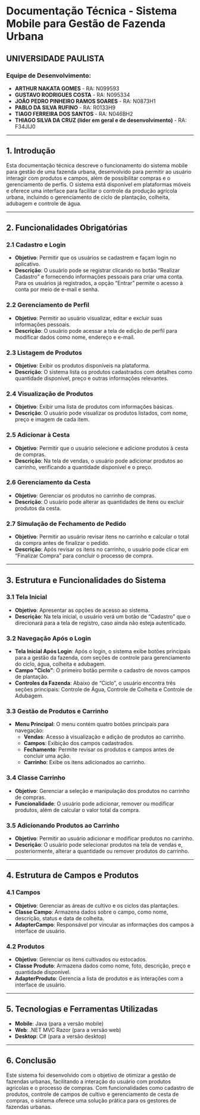 # Documentação Técnica - Sistema Mobile para Gestão de Fazenda Urbana

## UNIVERSIDADE PAULISTA

### Equipe de Desenvolvimento:
- **ARTHUR NAKATA GOMES** - RA: N099593
- **GUSTAVO RODRIGUES COSTA** - RA: N095334 
- **JOÃO PEDRO PINHEIRO RAMOS SOARES** - RA: N0873H1 
- **PABLO DA SILVA RUFINO** - RA: R0133H9 
- **TIAGO FERREIRA DOS SANTOS** - RA: N046BH2
- **THIAGO SILVA DA CRUZ (líder em geral e de desenvolvimento)** - RA: F34JIJ0 

---

## 1. Introdução

Esta documentação técnica descreve o funcionamento do sistema mobile para gestão de uma fazenda urbana, desenvolvido para permitir ao usuário interagir com produtos e campos, além de possibilitar compras e o gerenciamento de perfis. O sistema está disponível em plataformas móveis e oferece uma interface para facilitar o controle da produção agrícola urbana, incluindo o gerenciamento de ciclo de plantação, colheita, adubagem e controle de água.

---

## 2. Funcionalidades Obrigatórias

### 2.1 Cadastro e Login
- **Objetivo**: Permitir que os usuários se cadastrem e façam login no aplicativo.
- **Descrição**: O usuário pode se registrar clicando no botão “Realizar Cadastro” e fornecendo informações pessoais para criar uma conta. Para os usuários já registrados, a opção “Entrar” permite o acesso à conta por meio de e-mail e senha.

### 2.2 Gerenciamento de Perfil
- **Objetivo**: Permitir ao usuário visualizar, editar e excluir suas informações pessoais.
- **Descrição**: O usuário pode acessar a tela de edição de perfil para modificar dados como nome, endereço e e-mail.

### 2.3 Listagem de Produtos
- **Objetivo**: Exibir os produtos disponíveis na plataforma.
- **Descrição**: O sistema lista os produtos cadastrados com detalhes como quantidade disponível, preço e outras informações relevantes.

### 2.4 Visualização de Produtos
- **Objetivo**: Exibir uma lista de produtos com informações básicas.
- **Descrição**: O usuário pode visualizar os produtos listados, com nome, preço e imagem de cada item.

### 2.5 Adicionar à Cesta
- **Objetivo**: Permitir que o usuário selecione e adicione produtos à cesta de compras.
- **Descrição**: Na tela de vendas, o usuário pode adicionar produtos ao carrinho, verificando a quantidade disponível e o preço.

### 2.6 Gerenciamento da Cesta
- **Objetivo**: Gerenciar os produtos no carrinho de compras.
- **Descrição**: O usuário pode alterar as quantidades de itens ou excluir produtos da cesta.

### 2.7 Simulação de Fechamento de Pedido
- **Objetivo**: Permitir ao usuário revisar itens no carrinho e calcular o total da compra antes de finalizar o pedido.
- **Descrição**: Após revisar os itens no carrinho, o usuário pode clicar em “Finalizar Compra” para concluir o processo de compra.

---

## 3. Estrutura e Funcionalidades do Sistema

### 3.1 Tela Inicial
- **Objetivo**: Apresentar as opções de acesso ao sistema.
- **Descrição**: Na tela inicial, o usuário verá um botão de “Cadastro” que o direcionará para a tela de registro, caso ainda não esteja autenticado.

### 3.2 Navegação Após o Login
- **Tela Inicial Após Login**: Após o login, o sistema exibe botões principais para a gestão da fazenda, com seções de controle para gerenciamento do ciclo, água, colheita e adubagem.
- **Campo "Ciclo"**: O primeiro botão permite o cadastro de novos campos de plantação.
- **Controles da Fazenda**: Abaixo de “Ciclo”, o usuário encontra três seções principais: Controle de Água, Controle de Colheita e Controle de Adubagem.

### 3.3 Gestão de Produtos e Carrinho
- **Menu Principal**: O menu contém quatro botões principais para navegação:
  - **Vendas**: Acesso à visualização e adição de produtos ao carrinho.
  - **Campos**: Exibição dos campos cadastrados.
  - **Fechamento**: Permite revisar os produtos e campos antes de concluir uma ação.
  - **Carrinho**: Exibe os itens adicionados ao carrinho.

### 3.4 Classe Carrinho
- **Objetivo**: Gerenciar a seleção e manipulação dos produtos no carrinho de compras.
- **Funcionalidade**: O usuário pode adicionar, remover ou modificar produtos, além de calcular o valor total da compra.

### 3.5 Adicionando Produtos ao Carrinho
- **Objetivo**: Permitir ao usuário adicionar e modificar produtos no carrinho.
- **Descrição**: O usuário pode selecionar produtos na tela de vendas e, posteriormente, alterar a quantidade ou remover produtos do carrinho.

---

## 4. Estrutura de Campos e Produtos

### 4.1 Campos
- **Objetivo**: Gerenciar as áreas de cultivo e os ciclos das plantações.
- **Classe Campo**: Armazena dados sobre o campo, como nome, descrição, status e data de colheita.
- **AdapterCampo**: Responsável por vincular as informações dos campos à interface de usuário.

### 4.2 Produtos
- **Objetivo**: Gerenciar os itens cultivados ou estocados.
- **Classe Produto**: Armazena dados como nome, foto, descrição, preço e quantidade disponível.
- **AdapterProduto**: Gerencia a lista de produtos e as interações com a interface de usuário.

---

## 5. Tecnologias e Ferramentas Utilizadas

- **Mobile**: Java (para a versão mobile)
- **Web**: .NET MVC Razor (para a versão web)
- **Desktop**: C# (para a versão desktop)

---

## 6. Conclusão

Este sistema foi desenvolvido com o objetivo de otimizar a gestão de fazendas urbanas, facilitando a interação do usuário com produtos agrícolas e o processo de compras. Com funcionalidades como cadastro de produtos, controle de campos de cultivo e gerenciamento de cesta de compras, o sistema oferece uma solução prática para os gestores de fazendas urbanas.
